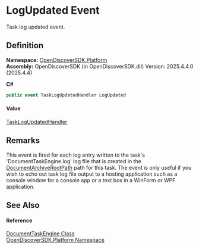 # LogUpdated Event


Task log updated event.



## Definition
**Namespace:** <a href="aceb8efa-8dcd-26ac-b049-012c1f331112">OpenDiscoverSDK.Platform</a>  
**Assembly:** OpenDiscoverSDK (in OpenDiscoverSDK.dll) Version: 2025.4.4.0 (2025.4.4)

**C#**
``` C#
public event TaskLogUpdatedHandler LogUpdated
```



#### Value
<a href="1808832c-ad09-5e25-18bd-aeb111c99bea">TaskLogUpdatedHandler</a>

## Remarks
This event is fired for each log entry written to the task's 'DocumentTaskEngine.log' log file that is created in the <a href="4093630f-f80d-4810-8b7e-65a42937d3fb">DocumentArchiveRootPath</a> path for this task. The event is only useful if you wish to echo out task log file output to a hosting application such as a console window for a console app or a text box in a WinForm or WPF application.

## See Also


#### Reference
<a href="55591a84-1c9a-5c6d-eefe-62a2134d5370">DocumentTaskEngine Class</a>  
<a href="aceb8efa-8dcd-26ac-b049-012c1f331112">OpenDiscoverSDK.Platform Namespace</a>  
